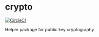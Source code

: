 # crypto
[![CircleCI](https://circleci.com/gh/building-microservices-with-go/crypto.svg?style=svg)](https://circleci.com/gh/building-microservices-with-go/crypto)  

Helper package for public key cryptography
